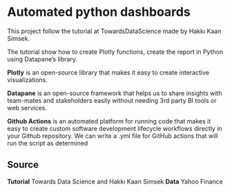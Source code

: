 # Automated python dashboards

This project follow the tutorial at TowardsDataScience made by Hakkı Kaan Simsek.

The tutorial show how to create Plotly functions, create the report in Python using Datapane’s library.

**Plotly** is an open-source library that makes it easy to create interactive visualizations.

**Datapane** is an open-source framework that helps us to share insights with team-mates and stakeholders easily without needing 3rd party BI tools or web services.

**Github Actions**  is an automated platform for running code that makes it easy to create custom software development lifecycle workflows directly in your Github repository. We can write a .yml file for GitHub actions that will run the script as determined

## Source ##
**Tutorial** Towards Data Science and Hakkı Kaan Simsek
**Data** Yahoo Finance

